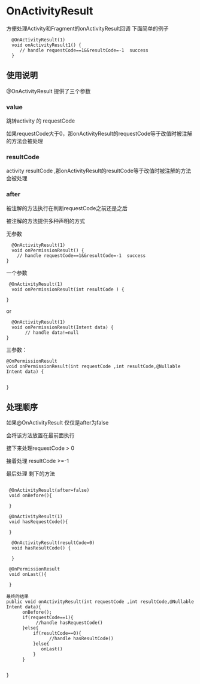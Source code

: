 # OnActivityResult
方便处理Activity和Fragment的onActivityResult回调
下面简单的例子
```
  @OnActivityResult(1)
  void onActivityResult1() {
     // handle requestCode==1&&resultCode=-1  success
  }
```
## 使用说明
@OnActivityResult 提供了三个参数
### value
跳转activity 的 requestCode

如果requestCode大于0，那onActivityResult的requestCode等于改值时被注解的方法会被处理

### resultCode
activity resultCode ,那onActivityResult的resultCode等于改值时被注解的方法会被处理

### after
被注解的方法执行在判断requestCode之前还是之后


被注解的方法提供多种声明的方式

无参数
```
  @OnActivityResult(1)
  void onPermissionResult() {
    // handle requestCode==1&&resultCode=-1  success
}
```

一个参数
```
 @OnActivityResult(1)
  void onPermissionResult(int resultCode ) {
    
}

```
or
```
  @OnActivityResult(1)
  void onPermissionResult(Intent data) {
       // handle data!=null
}

```


三参数：

```
@OnPermissionResult
void onPermissionResult(int requestCode ,int resultCode,@Nullable Intent data) {
  
  
}

```


## 处理顺序
如果@OnActivityResult 仅仅是after为false

会将该方法放置在最前面执行

接下来处理requestCode > 0

接着处理 resultCode >=-1

最后处理 剩下的方法

```

 @OnActivityResult(after=false)
 void onBefore(){
 
 }
 
 @OnActivityResult(1)
 void hasRequestCode(){
 
 }

  @OnActivityResult(resultCode=0)
  void hasResultCode() {

  }
  
 @OnPermissionResult
 void onLast(){
 
 }
 
最终的结果
public void onActivityResult(int requestCode ,int resultCode,@Nullable Intent data){
      onBefore();
      if(requestCode==1){
           //handle hasRequestCode()
      }else{
          if(resultCode==0){
                //handle hasResultCode()
          }else{
             onLast()
          }
      }
       
      
}


```